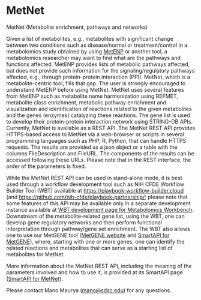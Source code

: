 # MetNet
MetNet (Metabolite enrichment, pathways and networks)

Given a list of metabolites, e.g., metabolites with significant change between two conditions such as disease/normal or treatment/control in a metabolomics study obtained by using <a href="https://github.com/metabolomicsworkbench/MetENP" target="_blank" rel="noopener noreferrer">MetENP</a> or another tool, a metabolomics researcher may want to find what are the pathways and functions affected. MetENP provides lists of metabolic pathways affected, but does not provide such information for the signaling/regulatory pathways affected, e.g., through protein-protein interaction (PPI). MetNet, which is a metabolite-centric tool, fills that gap. The user is strongly encouraged to understand MetENP before using MetNet. MetNet uses several features from MetENP such as metabolite name harmonization using REFMET, metabolite class enrichment, metabolic pathway enrichment and visualization and identification of reactions related to the given metabolites and the genes (enzymes) catalyzing these reactions. The gene list is used to develop their protein-protein interaction network using STRING-DB APIs. Currently, MetNet is available as a REST API. The MetNet REST API provides HTTPS-based access to MetNet via a web-browser or scripts in several programming languages such as PHP, R, Python, that can handle HTTPS requests. The results are provided as a json object or a table with the columns FileDescription and FileURL. The components of the results can be accessed following these URLs. Please note that in the REST interface, the order of the parameters is fixed.

While the MetNet REST API can be used in stand-alone mode, it is best used through a workflow development tool such as NIH CFDE Workflow Builder Tool (WBT) available at https://playbook-workflow-builder.cloud (and https://github.com/nih-cfde/playbook-partnership/; please note that some features of this API may be available only in a separate development instance available at <a href="https://github.com/metabolomicsworkbench/playbook-partnership/tree/playbook-partnership-mano-20221129" target="_blank" rel="noopener noreferrer">WBT development page for Metabolomics Workbench</a>. Downstream of the metabolite-related gene list, using the WBT, one can develop gene regulatory networks and then perform functional interpretation through pathway/gene set enrichment. The WBT also allows one to use our MetGENE tool (<a href="https://github.com/metabolomicsworkbench/MetGENE" target="_blank" rel="noopener noreferrer">MetGENE website</a> and <a href="https://smart-api.info/ui/342e4cec92030d74efd84b61650fb0ea" target="_blank" rel="noopener noreferrer">SmartAPI for MetGENE</a>), where, starting with one or more genes, one can identify the related reactions and metabolites that can serve as a starting list of metabolites for MetNet. 

More information about the MetNet REST API, including the meaning of the parameters involved and how to use it, is provided at its SmartAPI page (<a href="https://smart-api.info/registry?q=f770f3e71163f5b66bcaf5ff74616540" target="_blank" rel="noopener noreferrer">SmartAPI for MetNet</a>).

Please contact Mano Maurya (mano@sdsc.edu) for any questions.
